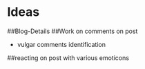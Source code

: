 # Ideas

##Blog-Details
##Work on comments on post
- vulgar comments identification

##reacting on post with various emoticons

